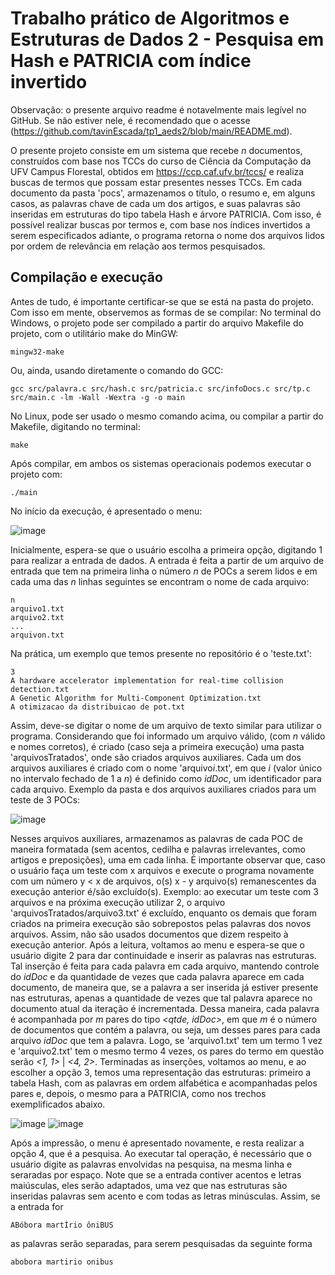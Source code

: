 # Trabalho prático de Algoritmos e Estruturas de Dados 2 - Pesquisa em Hash e PATRICIA com índice invertido
Observação: o presente arquivo readme é notavelmente mais legível no GitHub. Se não estiver nele, é recomendado que o acesse (<https://github.com/tavinEscada/tp1_aeds2/blob/main/README.md>).

O presente projeto consiste em um sistema que recebe *n* documentos, construídos com base nos TCCs do curso de Ciência da Computação da UFV Campus Florestal, obtidos em <https://ccp.caf.ufv.br/tccs/> e realiza buscas de termos que possam estar presentes nesses TCCs. Em cada documento da pasta 'pocs', armazenamos o título, o resumo e, em alguns casos, as palavras chave de cada um dos artigos, e suas palavras são inseridas em estruturas do tipo tabela Hash e árvore PATRICIA. Com isso, é possível realizar buscas por termos e, com base nos índices invertidos a serem especificados adiante, o programa retorna o nome dos arquivos lidos por ordem de relevância em relação aos termos pesquisados.
## Compilação e execução
Antes de tudo, é importante certificar-se que se está na pasta do projeto. Com isso em mente, observemos as formas de se compilar:
No terminal do Windows, o projeto pode ser compilado a partir do arquivo Makefile do projeto, com o utilitário make do MinGW:
```
mingw32-make
```
Ou, ainda, usando diretamente o comando do GCC:
```
gcc src/palavra.c src/hash.c src/patricia.c src/infoDocs.c src/tp.c src/main.c -lm -Wall -Wextra -g -o main
```
No Linux, pode ser usado o mesmo comando acima, ou compilar a partir do Makefile, digitando no terminal:
```
make
```
Após compilar, em ambos os sistemas operacionais podemos executar o projeto com:
```
./main
```
No início da execução, é apresentado o menu:

![image](https://github.com/user-attachments/assets/c83bfd7d-3c06-4887-ac5f-dd0bd809e635)

Inicialmente, espera-se que o usuário escolha a primeira opção, digitando 1 para realizar a entrada de dados. A entrada é feita a partir de um arquivo de entrada que tem na primeira linha o número *n* de POCs a serem lidos e em cada uma das *n* linhas seguintes se encontram o nome de cada arquivo:
```
n
arquivo1.txt
arquivo2.txt
...
arquivon.txt
```
Na prática, um exemplo que temos presente no repositório é o 'teste.txt':
```
3
A hardware accelerator implementation for real-time collision detection.txt
A Genetic Algorithm for Multi-Component Optimization.txt
A otimizacao da distribuicao de pot.txt
```
Assim, deve-se digitar o nome de um arquivo de texto similar para utilizar o programa. Considerando que foi informado um arquivo válido, (com *n* válido e nomes corretos), é criado (caso seja a primeira execução) uma pasta 'arquivosTratados', onde são criados arquivos auxiliares. Cada um dos arquivos auxiliares é criado com o nome 'arquivo*i*.txt', em que *i* (valor único no intervalo fechado de 1 a *n*) é definido como *idDoc*, um identificador para cada arquivo. Exemplo da pasta e dos arquivos auxiliares criados para um teste de 3 POCs:

![image](https://github.com/user-attachments/assets/6944d612-4368-4b44-a006-0ab871817668)

Nesses arquivos auxiliares, armazenamos as palavras de cada POC de maneira formatada (sem acentos, cedilha e palavras irrelevantes, como artigos e preposições), uma em cada linha. É importante observar que, caso o usuário faça um teste com x arquivos e execute o programa novamente com um número y < x de arquivos, o(s) x - y arquivo(s) remanescentes da execução anterior é/são excluído(s). Exemplo: ao executar um teste com 3 arquivos e na próxima execução utilizar 2, o arquivo 'arquivosTratados/arquivo3.txt' é excluído, enquanto os demais que foram criados na primeira execução são sobrepostos pelas palavras dos novos arquivos. Assim, não são usados documentos que dizem respeito à execução anterior.
Após a leitura, voltamos ao menu e espera-se que o usuário digite 2 para dar continuidade e inserir as palavras nas estruturas. Tal inserção é feita para cada palavra em cada arquivo, mantendo controle do *idDoc* e da quantidade de vezes que cada palavra aparece em cada documento, de maneira que, se a palavra a ser inserida já estiver presente nas estruturas, apenas a quantidade de vezes que tal palavra aparece no documento atual da iteração é incrementada. Dessa maneira, cada palavra é acompanhada por *m* pares do tipo *<qtde, idDoc>*, em que *m* é o número de documentos que contém a palavra, ou seja, um desses pares para cada arquivo *idDoc* que tem a palavra. Logo, se 'arquivo1.txt' tem um termo 1 vez e 'arquivo2.txt' tem o mesmo termo 4 vezes, os pares do termo em questão serão *<1, 1>* | *<4, 2>*.
Terminadas as inserções, voltamos ao menu, e ao escolher a opção 3, temos uma representação das estruturas: primeiro a tabela Hash, com as palavras em ordem alfabética e acompanhadas pelos pares e, depois, o mesmo para a PATRICIA, como nos trechos exemplificados abaixo.

![image](https://github.com/user-attachments/assets/00dbd2c8-7202-4cbd-94e0-fc400240505a) ![image](https://github.com/user-attachments/assets/8d0d77c2-6b32-41b9-98a2-45d58744dff5)

Após a impressão, o menu é apresentado novamente, e resta realizar a opção 4, que é a pesquisa. Ao executar tal operação, é necessário que o usuário digite as palavras envolvidas na pesquisa, na mesma linha e seraradas por espaço. Note que se a entrada contiver acentos e letras maiúsculas, eles serão adaptados, uma vez que nas estruturas são inseridas palavras sem acento e com todas as letras minúsculas. Assim, se a entrada for
```
ABóbora martÍrio ôniBUS
```
as palavras serão separadas, para serem pesquisadas da seguinte forma
```
abobora martirio onibus
```
